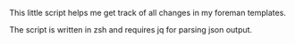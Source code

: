 This little script helps me get track of all changes in my foreman
templates.

The script is written in zsh and requires jq for parsing json output.
